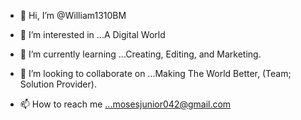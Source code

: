 - 👋 Hi, I’m @William1310BM
- 👀 I’m interested in ...A Digital World
- 🌱 I’m currently learning ...Creating, Editing, and Marketing.
- 💞️ I’m looking to collaborate on ...Making The World Better, (Team; Solution Provider).

- 📫 How to reach me ...mosesjunior042@gmail.com

<!---
William1310BM/William1310BM is a ✨ special ✨ repository because its `README.md` (this file) appears on your GitHub profile.
You can click the Preview link to take a look at your changes.
--->
